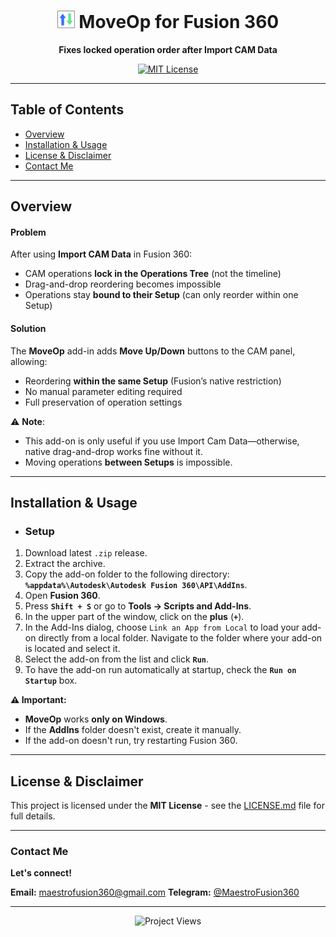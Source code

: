 <h1 align="center">
  <img src="icon.svg" height="28"/>
  MoveOp for Fusion 360
</h1>

<p align="center">
  <strong>Fixes locked operation order after Import CAM Data</strong>
</p>

<p align="center">
  <a href="LICENSE.md">
    <img src="https://img.shields.io/badge/License-MIT-green" alt="MIT License" />
  </a>
</p>

---

## Table of Contents
- [Overview](#overview)
- [Installation \& Usage](#installation--usage)
- [License \& Disclaimer](#license--disclaimer)
- [Contact Me](#contact-me)

---

## Overview

#### **Problem**  
After using **Import CAM Data** in Fusion 360:  
- CAM operations **lock in the Operations Tree** (not the timeline)  
- Drag-and-drop reordering becomes impossible  
- Operations stay **bound to their Setup** (can only reorder within one Setup)  

#### **Solution**  
The **MoveOp** add-in adds **Move Up/Down** buttons to the CAM panel, allowing:  
- Reordering **within the same Setup** (Fusion’s native restriction)  
- No manual parameter editing required  
- Full preservation of operation settings  

⚠️ **Note**:  
- This add-on is only useful if you use Import Cam Data—otherwise, native drag-and-drop works fine without it.
- Moving operations **between Setups** is impossible.

---

## Installation & Usage

- ### Setup
1. Download latest `.zip` release.
2. Extract the archive.
3. Copy the add-on folder to the following directory:  
**`%appdata%\Autodesk\Autodesk Fusion 360\API\AddIns`**.
4. Open **Fusion 360**.
5. Press **`Shift + S`** or go to **Tools → Scripts and Add-Ins**.
6. In the upper part of the window, click on the **plus** (**`+`**).
7. In the Add-Ins dialog, choose `Link an App from Local` to load your add-on directly from a local folder. Navigate to the folder where your add-on is located and select it.
8. Select the add-on from the list and click **`Run`**.
9. To have the add-on run automatically at startup, check the **`Run on Startup`** box.

**⚠️ Important:**
- **MoveOp** works **only on Windows**.
- If the **AddIns** folder doesn't exist, create it manually.
- If the add-on doesn't run, try restarting Fusion 360.

---

## License & Disclaimer

This project is licensed under the **MIT License** - see the [LICENSE.md](LICENSE.md) file for full details.

---

### Contact Me

**Let's connect!**

**Email:** [maestrofusion360@gmail.com](mailto:maestrofusion360@gmail.com)
**Telegram:** [@MaestroFusion360](https://t.me/MaestroFusion360) 

---

<p align="center">
  <img src="https://komarev.com/ghpvc/?username=MaestroFusion360-MoveOp&label=Project+Views&color=blue" alt="Project Views" />
</p>
